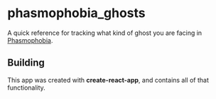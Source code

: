 # phasmophobia_ghosts

A quick reference for tracking what kind of ghost you are facing in [Phasmophobia](https://store.steampowered.com/app/739630/Phasmophobia/).

## Building

This app was created with **create-react-app**, and contains all of that functionality.
